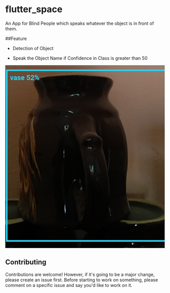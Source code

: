 # flutter_space

An App for Blind People which speaks whatever the object is in front of them.

##Feature

<ul><li>Detection of Object </li></ul>
<ul><li>Speak the Object Name if Confidence in Class is greater than 50 </li></ul>

<img src="images/vase.jpeg" />

## Contributing 

Contributions are welcome! However, if it's going to be a major change, please create an issue first. Before starting to work 
on something, please comment on a specific issue and say you'd like to work on it.

